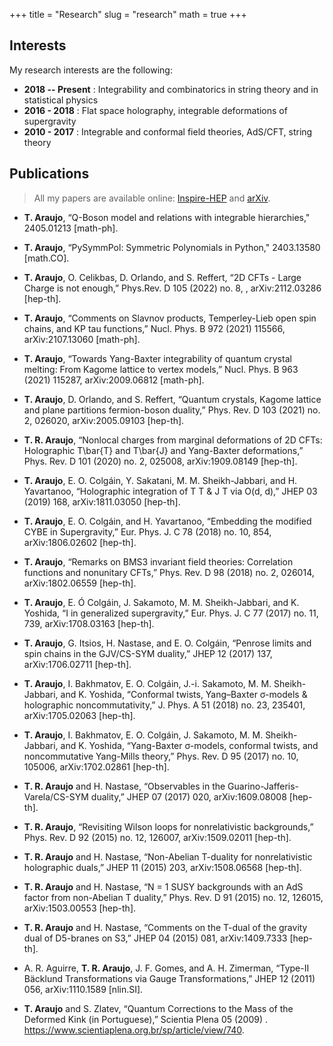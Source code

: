 +++
title = "Research"
slug = "research"
math = true
+++

## Interests 

My research interests are the following: 

  + __2018 -- Present__ : Integrability and combinatorics in string theory and in statistical physics
  + __2016 - 2018__ : Flat space holography, integrable deformations of supergravity
  + __2010 - 2017__ : Integrable and conformal field theories, AdS/CFT, string theory

## Publications 

  > All my papers are available online: [Inspire-HEP](https://inspirehep.net/authors/1322812?ui-citation-summary=true) and 
  > [arXiv](https://arxiv.org/a/araujo_t_2.html).

  + __T. Araujo__, “Q-Boson model and relations with integrable hierarchies,"
  2405.01213 [math-ph].

  + __T. Araujo__, “PySymmPol: Symmetric Polynomials in Python,"
  2403.13580 [math.CO].

  + __T. Araujo__, O. Celikbas, D. Orlando, and S. Reffert, “2D CFTs - Large Charge is not enough,” 
    Phys.Rev. D 105 (2022) no. 8, , arXiv:2112.03286 [hep-th].

  + __T. Araujo__, “Comments on Slavnov products, Temperley-Lieb open spin chains, and KP tau functions,” 
    Nucl. Phys. B 972 (2021) 115566, arXiv:2107.13060 [math-ph].

  + __T. Araujo__, “Towards Yang-Baxter integrability of quantum crystal melting: From Kagome lattice to vertex models,” 
    Nucl. Phys. B 963 (2021) 115287, arXiv:2009.06812 [math-ph].

  + __T. Araujo__, D. Orlando, and S. Reffert, “Quantum crystals, Kagome lattice and plane partitions fermion-boson duality,” 
    Phys. Rev. D 103 (2021) no. 2, 026020, arXiv:2005.09103 [hep-th].

  + __T. R. Araujo__, “Nonlocal charges from marginal deformations of 2D CFTs: Holographic T\bar{T} and T\bar{J} 
    and Yang-Baxter deformations,” Phys. Rev. D 101 (2020) no. 2, 025008, arXiv:1909.08149 [hep-th].

  + __T. Araujo__, E. O. Colgáin, Y. Sakatani, M. M. Sheikh-Jabbari, and H. Yavartanoo, “Holographic integration 
    of T ̄T \& J ̄T via O(d, d),” JHEP 03 (2019) 168, arXiv:1811.03050 [hep-th].

  + __T. Araujo__, E. O. Colgáin, and H. Yavartanoo, “Embedding the modified CYBE in Supergravity,” 
    Eur. Phys. J. C 78 (2018) no. 10, 854, arXiv:1806.02602 [hep-th].

  + __T. Araujo__, “Remarks on BMS3 invariant field theories: Correlation functions and nonunitary CFTs,” 
   Phys. Rev. D 98 (2018) no. 2, 026014, arXiv:1802.06559 [hep-th].

  + __T. Araujo__, E. Ó Colgáin, J. Sakamoto, M. M. Sheikh-Jabbari, and K. Yoshida, 
    “I in generalized supergravity,” Eur. Phys. J. C 77 (2017) no. 11, 739, arXiv:1708.03163 [hep-th].

  + __T. Araujo__, G. Itsios, H. Nastase, and E. O. Colgáin, “Penrose limits and spin chains in 
    the GJV/CS-SYM duality,” JHEP 12 (2017) 137, arXiv:1706.02711 [hep-th].

  + __T. Araujo__, I. Bakhmatov, E. O. Colgáin, J.-i. Sakamoto, M. M. Sheikh-Jabbari, and K. Yoshida, 
    “Conformal twists, Yang–Baxter σ-models & holographic noncommutativity,” J. Phys. A 51 (2018) no. 23, 
    235401, arXiv:1705.02063 [hep-th].

  + __T. Araujo__, I. Bakhmatov, E. O. Colgáin, J. Sakamoto, M. M. Sheikh-Jabbari, and K. Yoshida, 
   “Yang-Baxter σ-models, conformal twists, and noncommutative Yang-Mills theory,” Phys. Rev. D 95 (2017) no. 10, 105006, arXiv:1702.02861 [hep-th].

  + __T. R. Araujo__ and H. Nastase, “Observables in the Guarino-Jafferis-Varela/CS-SYM duality,” 
    JHEP 07 (2017) 020, arXiv:1609.08008 [hep-th].

  + __T. R. Araujo__, “Revisiting Wilson loops for nonrelativistic backgrounds,” Phys. Rev. D 92 (2015) 
    no. 12, 126007, arXiv:1509.02011 [hep-th].

  + __T. R. Araujo__ and H. Nastase, “Non-Abelian T-duality for nonrelativistic holographic duals,” 
    JHEP 11 (2015) 203, arXiv:1508.06568 [hep-th].

  + __T. R. Araujo__ and H. Nastase, “N = 1 SUSY backgrounds with an AdS factor from non-Abelian 
    T duality,” Phys. Rev. D 91 (2015) no. 12, 126015, arXiv:1503.00553 [hep-th].

  + __T. R. Araujo__ and H. Nastase, “Comments on the T-dual of the gravity dual of D5-branes on S3,” 
   JHEP 04 (2015) 081, arXiv:1409.7333 [hep-th].

  + A. R. Aguirre, __T. R. Araujo__, J. F. Gomes, and A. H. Zimerman, “Type-II Bäcklund Transformations 
    via Gauge Transformations,” JHEP 12 (2011) 056, arXiv:1110.1589 [nlin.SI].

  + __T. Araujo__ and S. Zlatev, “Quantum Corrections to the Mass of the Deformed Kink (in Portuguese),” 
    Scientia Plena 05 (2009) . https://www.scientiaplena.org.br/sp/article/view/740.
